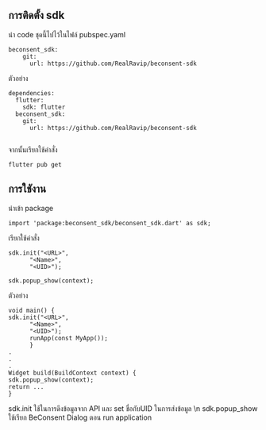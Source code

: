 <!-- 
This README describes the package. If you publish this package to pub.dev,
this README's contents appear on the landing page for your package.

For information about how to write a good package README, see the guide for
[writing package pages](https://dart.dev/guides/libraries/writing-package-pages). 

For general information about developing packages, see the Dart guide for
[creating packages](https://dart.dev/guides/libraries/create-library-packages)
and the Flutter guide for
[developing packages and plugins](https://flutter.dev/developing-packages). 
-->

## การติดตั้ง sdk 

นำ code ชุดนี้ไปไว้ในไฟล์ pubspec.yaml

```
beconsent_sdk:
    git:
      url: https://github.com/RealRavip/beconsent-sdk
```
ตัวอย่าง

```
dependencies:
  flutter:
    sdk: flutter
  beconsent_sdk:
    git:
      url: https://github.com/RealRavip/beconsent-sdk
      
```

จากนั้นเรียกใช้คำสั่ง

```
flutter pub get
```
## การใชังาน

นำเข้า package
```
import 'package:beconsent_sdk/beconsent_sdk.dart' as sdk;
```

เรียกใช้คำสั่ง
```
sdk.init("<URL>",
      "<Name>",
      "<UID>");
      
sdk.popup_show(context);
```

ตัวอย่าง
```
void main() {
sdk.init("<URL>",
      "<Name>",
      "<UID>");
      runApp(const MyApp());
      }
.
.
.
Widget build(BuildContext context) {      
sdk.popup_show(context);
return ...
}
```

sdk.init ใช้ในการดึงข้อมูลจาก API และ set ชื่อกับUID ในการส่งข้อมูล
\n
sdk.popup_show ใช้เรียก BeConsent Dialog ตอน run application
